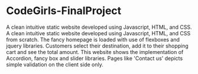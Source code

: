# CodeGirls-FinalProject
A clean intuitive static website developed using Javascript, HTML, and CSS. A clean intuitive static website developed using Javascript, HTML, and CSS from scratch. The fancy homepage is loaded with use of flexboxes and jquery libraries.
Customers select their destination, add it to their shopping cart and see the total amount. This website shows the implementation of Accordion, fancy box and slider libraries. Pages like 'Contact us' depicts simple validation on the client side only.



